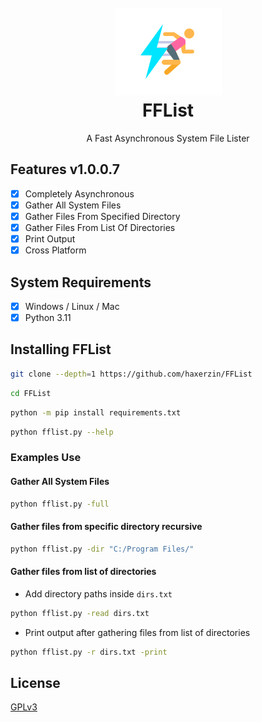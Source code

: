 <h1 align="center">
    <br>
    <img src="https://raw.githubusercontent.com/haxerzin/FFList/main/FFList.png" alt="FFList">
    <br>
    FFList
</h1>

<p align="center">
    A Fast Asynchronous System File Lister
</p>

## Features v1.0.0.7

- [x] Completely Asynchronous
- [x] Gather All System Files
- [x] Gather Files From Specified Directory
- [x] Gather Files From List Of Directories
- [x] Print Output
- [x] Cross Platform

## System Requirements

- [x] Windows / Linux / Mac
- [x] Python 3.11

## Installing FFList

```bash
git clone --depth=1 https://github.com/haxerzin/FFList
```

```bash
cd FFList
```

```bash
python -m pip install requirements.txt
```

```bash
python fflist.py --help
```

### Examples Use

#### Gather All System Files

```bash
python fflist.py -full
```

#### Gather files from specific directory recursive

```bash
python fflist.py -dir "C:/Program Files/"
```

#### Gather files from list of directories

- Add directory paths inside `dirs.txt`

```bash
python fflist.py -read dirs.txt
```

- Print output after gathering files from list of directories

```bash
python fflist.py -r dirs.txt -print
```

## License

<a href="https://github.com/haxerzin/FFList/blob/main/LICENSE" title="License">GPLv3</a>
